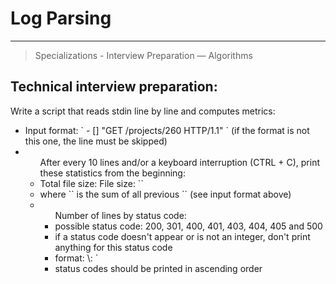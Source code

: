 #  Log Parsing
<hr>

> Specializations - Interview Preparation ― Algorithms

## Technical interview preparation:
<div>
    Write a script that reads stdin line by line and computes metrics:
    <ul>
        <li>
        Input format: `<IP Address> - [<date>] "GET /projects/260 HTTP/1.1" <status code> <file size>` (if the format is not this one, the line must be skipped)
        </li>
        <li><ul>After every 10 lines and/or a keyboard interruption (CTRL + C), print these statistics from the beginning:
                <li>Total file size: File size: `<total size>`</li>
                <li>where `<total size>` is the sum of all previous `<file size>` (see input format above)</li>
                <li><ul>Number of lines by status code:
                        <li>possible status code: 200, 301, 400, 401, 403, 404, 405 and 500</li>
                        <li>if a status code doesn't appear or is not an integer, don't print anything for this status code</li>
                        <li>format: \<status code>: <number>`</li>
                        <li>status codes should be printed in ascending order</li>
                    </ul>
                </li>
            </ul>
        </li>
    </ul>
</div>
